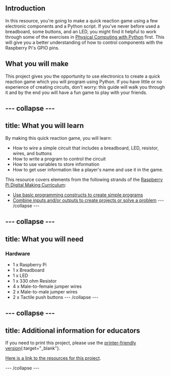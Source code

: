 ## Introduction

In this resource, you're going to make a quick reaction game using a few electronic components and a Python script. If you've never before used a breadboard, some buttons, and an LED, you might find it helpful to work through some of the exercises in [Physical Computing with Python](https://projects.raspberrypi.org/en/projects/physical-computing) first. This will give you a better understanding of how to control components with the Raspberry Pi's GPIO pins.

## What you will make
This project gives you the opportunity to use electronics to create a quick reaction game which you will program using Python. If you have little or no experience of creating circuits, don't worry: this guide will walk you through it and by the end you will have a fun game to play with your friends.

--- collapse ---
---
title: What you will learn
---
 By making this quick reaction game, you will learn:
 
 - How to wire a simple circuit that includes a breadboard, LED, resistor, wires, and buttons
 - How to write a program to control the circuit
 - How to use variables to store information
 - How to get user information like a player's name and use it in the game.

This resource covers elements from the following strands of the [Raspberry Pi Digital Making Curriculum](https://www.raspberrypi.org/curriculum/):

- [Use basic programming constructs to create simple programs](https://www.raspberrypi.org/curriculum/programming/creator)
- [Combine inputs and/or outputs to create projects or solve a problem](https://www.raspberrypi.org/curriculum/physical-computing/builder)
--- /collapse ---


--- collapse ---
---
title: What you will need
---
### Hardware

+ 1 x Raspberry Pi
+ 1 x Breadboard
+ 1 x LED
+ 1 x 330 ohm Resistor
+ 4 x Male-to-female jumper wires
+ 2 x Male-to-male jumper wires
+ 2 x Tactile push buttons
--- /collapse ---

--- collapse ---
---
title: Additional information for educators
---

If you need to print this project, please use the [printer-friendly version](https://projects.raspberrypi.org/en/projects/python-quick-reaction-game/print){:target="_blank"}.

[Here is a link to the resources for this project](http://rpf.io/python-quick-reaction-game).

--- /collapse ---


